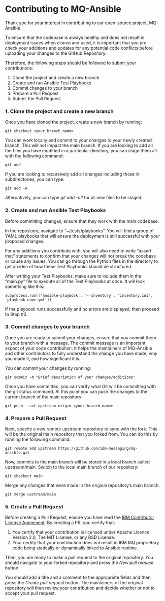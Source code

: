 # Contributing to MQ-Ansible 

Thank you for your interest in contributing to our open-source project, MQ-Ansible. 

To ensure that the codebase is always healthy and does not result in deployment issues when cloned and used, it is important that you pre-check your additions and updates for any potential code conflicts before uploading your changes to the GitHub Repository. 

Therefore, the following steps should be followed to submit your contributions: 

1. Clone the project and create a new branch 
2. Create and run Ansible Test Playbooks
3. Commit changes to your branch
4. Prepare a Pull Request 
5. Submit the Pull Request 


### 1. Clone the project and create a new branch 

Once you have cloned the project, create a new branch by running: 

```
git checkout <your_branch_name> 
```

You can work locally and commit to your changes to your newly created branch. This will not impact the main branch. If you are looking to add all the files you have modified in a particular directory, you can stage them all with the following command:

```
git add . 
```

If you are looking to recursively add all changes including those in subdirectories, you can type: 

```
git add -A 
```

Alternatively, you can type _git add -all_ for all new files to be staged. 

### 2. Create and run Ansible Test Playbooks

Before committing changes, ensure that they work with the main codebase. 

In the repository, navigate to “~/tests/playbooks”. You will find a group of YAML playbooks that will ensure the deployment is still successful with your proposed changes. 

For any additions you contribute with, you will also need to write “assert that” statements to confirm that your changes will not break the codebase or cause any issues. You can go through the Python files in the directory to get an idea of how these Test Playbooks should be structured.

After writing your Test Playbooks, make sure to include them in the “main.py” file to execute all of the Test Playbooks at once. It will look something like this: 

```
subprocess.run(['ansible-playbook', '--inventory', 'inventory.ini', 'playbook_name.yml']) 
```

If the playbook runs successfully and no errors are displayed, then proceed to Step #3. 

### 3. Commit changes to your branch 

Once you are ready to submit your changes, ensure that you commit them to your branch with a message. The commit message is an important aspect of your code contribution; it helps the maintainers of MQ-Ansible and other contributors to fully understand the change you have made, why you made it, and how significant it is. 

You can commit your changes by running: 

```
git commit -m "Brief description of your changes/additions"
```

Once you have committed, you can verify what Git will be committing with the git status command.  At this point you can push the changes to the current branch of the main repository: 

```
git push --set-upstream origin <your_branch_name> 
```

### 4. Prepare a Pull Request 

Next, specify a new remote upstream repository to sync with the fork. This will be the original main repository that you forked from. You can do this by running the following command: 

```
git remote add upstream https://github.com/ibm-messaging/mq-ansible.git
```

Now, commits to the main branch will be stored in a local branch called upstream/main. Switch to the local main branch of our repository: 

```
git checkout main 
```

Merge any changes that were made in the original repository’s main branch:

```
git merge upstream/main
```

### 5. Create a Pull Request 

Before creating a Pull Request, ensure you have read the [IBM Contributor License Agreement](CLA.md). By creating a PR, you certify that:
1. You certify that your contribution is licensed under Apache Licence Version 2.0, The MIT License, or any BSD License.
2. Your certify that your contribution does not result in IBM MQ proprietary code being statically or dynamically linked to Ansible runtime.

Then, you are ready to make a pull request to the original repository. You should navigate to your forked repository and press the _New pull request_ button.

You should add a title and a comment to the appropriate fields and then press the _Create pull request_ button. The maintainers of the original repository will then review your contribution and decide whether or not to accept your pull request.
 

